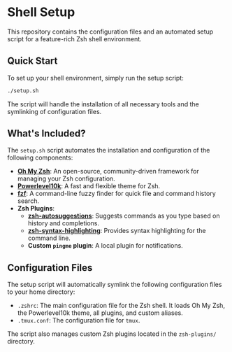 # Shell Setup

This repository contains the configuration files and an automated setup script for a feature-rich Zsh shell environment.

## Quick Start

To set up your shell environment, simply run the setup script:

```bash
./setup.sh
```

The script will handle the installation of all necessary tools and the symlinking of configuration files.

## What's Included?

The `setup.sh` script automates the installation and configuration of the following components:

-   **[Oh My Zsh](https://ohmyz.sh/)**: An open-source, community-driven framework for managing your Zsh configuration.
-   **[Powerlevel10k](https://github.com/romkatv/powerlevel10k)**: A fast and flexible theme for Zsh.
-   **[fzf](https://github.com/junegunn/fzf)**: A command-line fuzzy finder for quick file and command history search.
-   **Zsh Plugins**:
    -   **[zsh-autosuggestions](https://github.com/zsh-users/zsh-autosuggestions)**: Suggests commands as you type based on history and completions.
    -   **[zsh-syntax-highlighting](https://github.com/zsh-users/zsh-syntax-highlighting)**: Provides syntax highlighting for the command line.
    -   **Custom `pingme` plugin**: A local plugin for notifications.

## Configuration Files

The setup script will automatically symlink the following configuration files to your home directory:

-   `.zshrc`: The main configuration file for the Zsh shell. It loads Oh My Zsh, the Powerlevel10k theme, all plugins, and custom aliases.
-   `.tmux.conf`: The configuration file for `tmux`.

The script also manages custom Zsh plugins located in the `zsh-plugins/` directory.
